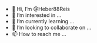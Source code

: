 - 👋 Hi, I’m @Heber88Reis
- 👀 I’m interested in ...
- 🌱 I’m currently learning ...
- 💞️ I’m looking to collaborate on ...
- 📫 How to reach me ...

<!---
Heber88Reis/Heber88Reis is a ✨ special ✨ repository because its `README.md` (this file) appears on your GitHub profile.
You can click the Preview link to take a look at your changes.
--->
